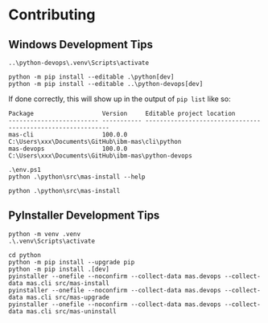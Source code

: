 Contributing
===============================================================================

Windows Development Tips
-------------------------------------------------------------------------------

```
..\python-devops\.venv\Scripts\activate

python -m pip install --editable .\python[dev]
python -m pip install --editable ..\python-devops[dev]
```

If done correctly, this will show up in the output of `pip list` like so:

```
Package                   Version     Editable project location
------------------------- ----------- ------------------------------------------------------------
mas-cli                   100.0.0     C:\Users\xxx\Documents\GitHub\ibm-mas\cli\python
mas-devops                100.0.0     C:\Users\xxx\Documents\GitHub\ibm-mas\python-devops
```


```
.\env.ps1
python .\python\src\mas-install --help

python .\python\src\mas-install
```


PyInstaller Development Tips
-------------------------------------------------------------------------------

```
python -m venv .venv
.\.venv\Scripts\activate

cd python
python -m pip install --upgrade pip
python -m pip install .[dev]
pyinstaller --onefile --noconfirm --collect-data mas.devops --collect-data mas.cli src/mas-install
pyinstaller --onefile --noconfirm --collect-data mas.devops --collect-data mas.cli src/mas-upgrade
pyinstaller --onefile --noconfirm --collect-data mas.devops --collect-data mas.cli src/mas-uninstall

```